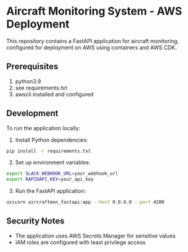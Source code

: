# Aircraft Monitoring System - AWS Deployment

This repository contains a FastAPI application for aircraft monitoring, configured for deployment on AWS using containers and AWS CDK.

## Prerequisites

1. python3.9
2. see requirements.txt
3. awscli installed and configured

## Development

To run the application locally:

1. Install Python dependencies:
```bash
pip install -r requirements.txt
```

2. Set up environment variables:
```bash
export SLACK_WEBHOOK_URL=your_webhook_url
export RAPIDAPI_KEY=your_api_key
```

3. Run the FastAPI application:
```bash
uvicorn aircraftmon_fastapi:app --host 0.0.0.0 --port 4200
```

## Security Notes

- The application uses AWS Secrets Manager for sensitive values
- IAM roles are configured with least privilege access